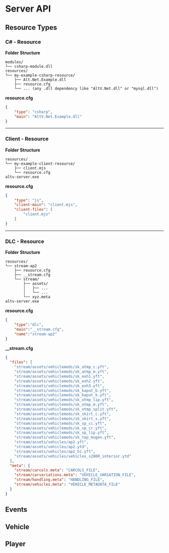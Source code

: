# Server API

## Resource Types

### C# - Resource

**Folder Structure**

```
modules/
└── csharp-module.dll
resources/
└── my-example-csharp-resource/
    ├── Alt.Net.Example.dll
    ├── resource.cfg
    └── ... (any .dll dependency like "AltV.Net.dll" or "mysql.dll")
```

**resource.cfg**

```json
{
    "type": "csharp",
	"main": "AltV.Net.Example.dll"
}
```

<hr/>

### Client - Resource

**Folder Structure**

```
resources/
└── my-example-client-resource/
    ├── client.mjs
    └── resource.cfg
altv-server.exe
```

**resource.cfg**

```json
{
    "type": "js",
	"client-main": "client.mjs",
	"client-files": [ 
    	"client.mjs" 
    ]
}
```

<hr/>

### DLC - Resource

**Folder Structure**

```
resources/
└── stream-ap2
    ├── resource.cfg
    ├── __stream.cfg
    └── stream/
        ├── assets/
        │   ├── ...
        │   └── ...
        └── xyz.meta
altv-server.exe
```

**resource.cfg**

```json
{
    "type":"dlc",
    "main":"__stream.cfg",
    "name":"stream-ap2"
}
```

**__stream.cfg**

```json
{
  "files": [
    "stream/assets/vehiclemods/sk_atmp_c.yft",
    "stream/assets/vehiclemods/sk_atmp_m.yft",
    "stream/assets/vehiclemods/sk_exh1.yft",
    "stream/assets/vehiclemods/sk_exh2.yft",
    "stream/assets/vehiclemods/sk_exh3.yft",
    "stream/assets/vehiclemods/sk_kaput_b.yft",
    "stream/assets/vehiclemods/sk_kaput_k.yft",
    "stream/assets/vehiclemods/sk_otmp_lip.yft",
    "stream/assets/vehiclemods/sk_otmp_m.yft",
    "stream/assets/vehiclemods/sk_otmp_split.yft",
    "stream/assets/vehiclemods/sk_skirt_c.yft",
    "stream/assets/vehiclemods/sk_skirt_s.yft",
    "stream/assets/vehiclemods/sk_sp_cc.yft",
    "stream/assets/vehiclemods/sk_sp_cr.yft",
    "stream/assets/vehiclemods/sk_sp_lip.yft",
    "stream/assets/vehiclemods/sk_top_mugen.yft",
    "stream/assets/vehicles/ap2.yft",
    "stream/assets/vehicles/ap2.ytd",
    "stream/assets/vehicles/ap2_hi.yft",
    "stream/assets/vehicles/vehicles_s2000_interior.ytd"
  ],
  "meta": {
    "stream/carcols.meta": "CARCOLS_FILE",
    "stream/carvariations.meta": "VEHICLE_VARIATION_FILE",
    "stream/handling.meta": "HANDLING_FILE",
    "stream/vehicles.meta": "VEHICLE_METADATA_FILE"
  }
}
```



## Events

## Vehicle

## Player

